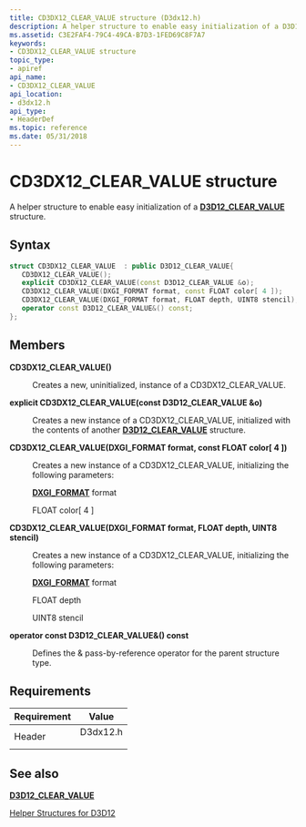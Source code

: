 ```yaml
---
title: CD3DX12_CLEAR_VALUE structure (D3dx12.h)
description: A helper structure to enable easy initialization of a D3D12\_CLEAR\_VALUE structure.
ms.assetid: C3E2FAF4-79C4-49CA-B7D3-1FED69C8F7A7
keywords:
- CD3DX12_CLEAR_VALUE structure
topic_type:
- apiref
api_name:
- CD3DX12_CLEAR_VALUE
api_location:
- d3dx12.h
api_type:
- HeaderDef
ms.topic: reference
ms.date: 05/31/2018
---
```


# CD3DX12\_CLEAR\_VALUE structure

A helper structure to enable easy initialization of a [**D3D12\_CLEAR\_VALUE**](/windows/desktop/api/d3d12/ns-d3d12-d3d12_clear_value) structure.

## Syntax


```C++
struct CD3DX12_CLEAR_VALUE  : public D3D12_CLEAR_VALUE{
   CD3DX12_CLEAR_VALUE();
   explicit CD3DX12_CLEAR_VALUE(const D3D12_CLEAR_VALUE &o);
   CD3DX12_CLEAR_VALUE(DXGI_FORMAT format, const FLOAT color[ 4 ]);
   CD3DX12_CLEAR_VALUE(DXGI_FORMAT format, FLOAT depth, UINT8 stencil);
   operator const D3D12_CLEAR_VALUE&() const;
};
```



## Members

<dl> <dt>

**CD3DX12\_CLEAR\_VALUE()**
</dt> <dd>

Creates a new, uninitialized, instance of a CD3DX12\_CLEAR\_VALUE.

</dd> <dt>

**explicit CD3DX12\_CLEAR\_VALUE(const D3D12\_CLEAR\_VALUE &o)**
</dt> <dd>

Creates a new instance of a CD3DX12\_CLEAR\_VALUE, initialized with the contents of another [**D3D12\_CLEAR\_VALUE**](/windows/desktop/api/d3d12/ns-d3d12-d3d12_clear_value) structure.

</dd> <dt>

**CD3DX12\_CLEAR\_VALUE(DXGI\_FORMAT format, const FLOAT color\[ 4 \])**
</dt> <dd>

Creates a new instance of a CD3DX12\_CLEAR\_VALUE, initializing the following parameters:

[**DXGI\_FORMAT**](/windows/desktop/api/dxgiformat/ne-dxgiformat-dxgi_format) format

FLOAT color\[ 4 \]

</dd> <dt>

**CD3DX12\_CLEAR\_VALUE(DXGI\_FORMAT format, FLOAT depth, UINT8 stencil)**
</dt> <dd>

Creates a new instance of a CD3DX12\_CLEAR\_VALUE, initializing the following parameters:

[**DXGI\_FORMAT**](/windows/desktop/api/dxgiformat/ne-dxgiformat-dxgi_format) format

FLOAT depth

UINT8 stencil

</dd> <dt>

**operator const D3D12\_CLEAR\_VALUE&() const**
</dt> <dd>

Defines the & pass-by-reference operator for the parent structure type.

</dd> </dl>

## Requirements



| Requirement | Value |
|-------------------|-------------------------------------------------------------------------------------|
| Header<br/> | <dl> <dt>D3dx12.h</dt> </dl> |



## See also

<dl> <dt>

[**D3D12\_CLEAR\_VALUE**](/windows/desktop/api/d3d12/ns-d3d12-d3d12_clear_value)
</dt> <dt>

[Helper Structures for D3D12](helper-structures-for-d3d12.md)
</dt> </dl>

 

